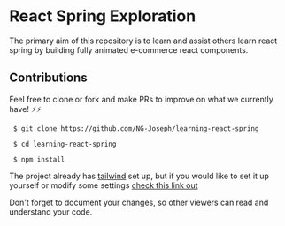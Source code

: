 # React Spring Exploration

The primary aim of this repository is to learn and assist others learn react spring by building fully animated e-commerce react components.  


## Contributions

Feel free to clone or fork and make PRs to improve on what we currently have! ⚡⚡

` $ git clone https://github.com/NG-Joseph/learning-react-spring`


` $ cd learning-react-spring`


` $ npm install`

The project already has [tailwind](https://tailwindcss.com/) set up, but if you would like to set it up yourself or modify some settings [check this link out](https://www.smashingmagazine.com/2020/02/tailwindcss-react-project/)

Don't forget to document your changes, so other viewers can read and understand your code. 




